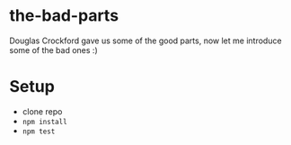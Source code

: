 # the-bad-parts
Douglas Crockford gave us some of the good parts, now let me introduce some of the bad ones :)

# Setup
* clone repo
* `npm install`
* `npm test`